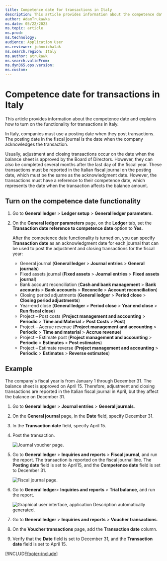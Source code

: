 ```yaml
---
title: Competence date for transactions in Italy
description: This article provides information about the competence date for transactions functionality in Italy.
author: AdamTrukawka
ms.date: 05/22/2023
ms.topic: article
ms.prod: 
ms.technology: 
audience: Application User
ms.reviewer: johnmichalak
ms.search.region: Italy
ms.author: atrukawk
ms.search.validFrom: 
ms.dyn365.ops.version: 
ms.custom: 
---
```


# Competence date for transactions in Italy

This article provides information about the competence date and explains how to turn on the functionality for transactions in Italy.

In Italy, companies must use a posting date when they post transactions. The posting date in the fiscal journal is the date when the company acknowledges the transaction.

Usually, adjustment and closing transactions occur on the date when the balance sheet is approved by the Board of Directors. However, they can also be completed several months after the last day of the fiscal year. These transactions must be reported in the Italian fiscal journal on the posting date, which must be the same as the acknowledgment date. However, the transactions must have a reference to their competence date, which represents the date when the transaction affects the balance amount.

## Turn on the competence date functionality

1.  Go to **General ledger** > **Ledger setup** > **General ledger parameters**.
2.  On the **General ledger parameters** page, on the **Ledger** tab, set the **Transaction date reference to competence date** option to **Yes**.

    After the competence date functionality is turned on, you can specify **Transaction date** as an acknowledgment date for each journal that can be used to post the adjustment and closing transactions for the fiscal year:

    -   General journal (**General ledger** > **Journal entries** > **General journals**)
    -   Fixed assets journal (**Fixed assets** > **Journal entries** > **Fixed assets journal**)
    -   Bank account reconciliation (**Cash and bank management** > **Bank accounts** > **Bank accounts** > **Reconcile** > **Account reconciliation**)
    -   Closing period adjustments (**General ledger** > **Period close** > **Closing period adjustments**)
    -   Year-end close (**General ledger** > **Period close** > **Year end close** > **Run fiscal close**)
    -   Project – Post costs (**Project management and accounting** > **Periodic** > **Time and Material** > **Post Costs** > **Post**)
    -   Project – Accrue revenue (**Project management and accounting** > **Periodic** > **Time and material** > **Accrue revenue**)
    -   Project – Estimate post (**Project management and accounting** > **Periodic** > **Estimates** > **Post estimates**)
    -   Project – Estimate reverse (**Project management and accounting** > **Periodic** > **Estimates** > **Reverse estimates**)

## Example

The company's fiscal year is from January 1 through December 31. The balance sheet is approved on April 15. Therefore, adjustment and closing transactions are reported in the Italian fiscal journal in April, but they affect the balance on December 31.

1. Go to **General ledger** > **Journal entries** > **General journals**.
2. On the **General journal** page, in the **Date** field, specify December 31.
3. In the **Transaction date** field, specify April 15.
4. Post the transaction.

    ![Journal voucher page.](../media/ITA-Competence-date-for-transactions-2-general-journal.png)

5. Go to **General ledger** > **Inquiries and reports** > **Fiscal journal**, and run the report. The transaction is reported on the fiscal journal line. The **Posting date** field is set to April15, and the **Competence date** field is set to December 31.

    ![Fiscal journal page.](../media/ITA-Competence-date-for-transactions-3-fiscal-journal.png)

6. Go to **General ledger**> **Inquiries and reports** > **Trial balance**, and run the report.

    ![Graphical user interface, application Description automatically generated.](../media/ITA-Competence-date-for-transactions-4-trial-balance.png)

7. Go to **General ledger** > **Inquiries and reports** > **Voucher transactions**.
8. On the **Voucher transactions** page, add the **Transaction date** column.
9. Verify that the **Date** field is set to December 31, and the **Transaction date** field is set to April 15.

[!INCLUDE[footer-include](../../../includes/footer-banner.md)]

